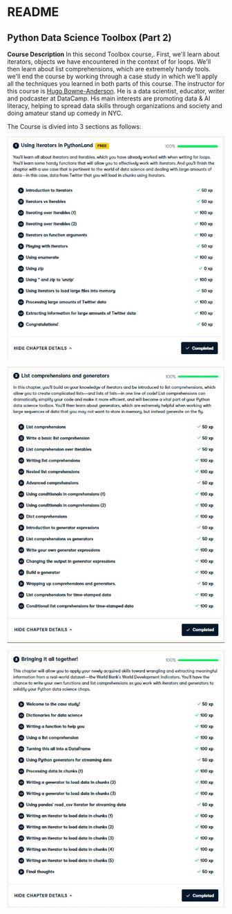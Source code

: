 # README

## **Python Data Science Toolbox (Part 2)**

**Course Description**
In this second Toolbox course,. First, we'll learn about iterators, objects we have encountered in the context of for loops.
We'll then learn about list comprehensions, which are extremely handy tools. we'll end the course by working through 
a case study in which we'll apply all the techniques you learned in both parts of this course. The instructor for this course is [Hugo Bowne-Anderson](https://www.datacamp.com/instructors/hugobowne). He is a data scientist, educator, writer and podcaster at DataCamp. His main interests are promoting data 
& AI literacy, helping to spread data skills through organizations and society and doing amateur stand up comedy in NYC.

The Course is divied into 3 sections as follows:

![](https://github.com/Bluelord/DataCamp_Courses/blob/794546d7c3fc882d805826fe6cdc67cd46aa8ed2/Images/04_Iterators_Pythonland.JPG)

![](https://github.com/Bluelord/DataCamp_Courses/blob/794546d7c3fc882d805826fe6cdc67cd46aa8ed2/Images/04_ListComp_Generotors.JPG)

![](https://github.com/Bluelord/DataCamp_Courses/blob/794546d7c3fc882d805826fe6cdc67cd46aa8ed2/Images/04_Bringing_all_together.JPG)
